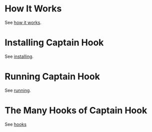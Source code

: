 # How It Works

See [how it works](howitworks.md).

# Installing Captain Hook

See [installing](installing.md).

# Running Captain Hook

See [running](running.md).

# The Many Hooks of Captain Hook

See [hooks](hooks.md)

